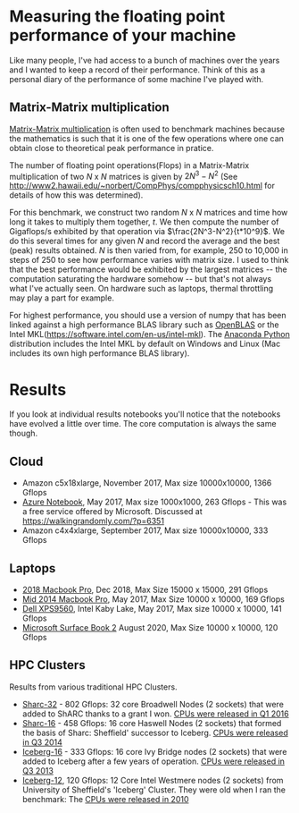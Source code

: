 # Measuring the floating point performance of your machine
Like many people, I've had access to a bunch of machines over the years and I wanted to keep a record of their performance.  Think of this as a personal diary of the performance of some machine I've played with.

## Matrix-Matrix multiplication

[Matrix-Matrix multiplication](https://en.wikipedia.org/wiki/Matrix_multiplication) is often used to benchmark machines because the mathematics is such that it is one of the few operations where one can obtain close to theoretical peak performance in pratice.

The number of floating point operations(Flops) in a Matrix-Matrix multiplication of two $N$ x $N$ matrices is given by $2N^3-N^2$ (See http://www2.hawaii.edu/~norbert/CompPhys/compphysicsch10.html for details of how this was determined).

For this benchmark, we construct two random $N$ x $N$ matrices and time how long it takes to multiply them together, $t$. We then compute the number of Gigaflops/s exhibited by that operation via $\frac{2N^3-N^2}{t*10^9}$. We do this several times for any given $N$ and record the average and the best (peak) results obtained.  $N$ is then varied from, for example, 250 to 10,000 in steps of 250 to see how performance varies with matrix size.  I used to think that the best performance would be exhibited by the largest matrices -- the computation saturating the hardware somehow -- but that's not always what I've actually seen.  On hardware such as laptops, thermal throttling may play a part for example. 

For highest performance, you should use a version of numpy that has been linked against a high performance BLAS library such as [OpenBLAS](http://www.openblas.net/) or the Intel MKL(https://software.intel.com/en-us/intel-mkl). The [Anaconda Python](https://www.continuum.io/downloads) distribution includes the Intel MKL by default on Windows and Linux (Mac includes its own high performance BLAS library).

# Results

If you look at individual results notebooks you'll notice that the notebooks have evolved a little over time.  The core computation is always the same though.

## Cloud 

* Amazon c5x18xlarge, November 2017, Max size 10000x10000, 1366 Gflops
* [Azure Notebook](Azure/AzureNotebook.ipynb), May 2017, Max size 1000x1000, 263 Gflops - This was a free service offered by Microsoft.  Discussed at https://walkingrandomly.com/?p=6351
* Amazon c4x4xlarge, September 2017, Max size 10000x10000, 333 Gflops

## Laptops

* [2018 Macbook Pro](results/laptops/i9-MacbookPro-2018.ipynb), Dec 2018, Max Size 15000 x 15000, 291 Gflops
* [Mid 2014 Macbook Pro](results/laptops/MacBookPro2014.ipynb), May 2017, Max Size 10000 x 10000, 169 Gflops
* [Dell XPS9560](results/laptops/Dell_XPS9560.ipynb), Intel Kaby Lake, May 2017, Max size 10000 x 10000, 141 Gflops
* [Microsoft Surface Book 2](results/laptops/SurfaceBook2.ipynb) August 2020, Max Size 10000 x 10000, 120 Gflops

## HPC Clusters

Results from various traditional HPC Clusters.

* [Sharc-32](https://github.com/mikecroucher/Jupyter-Matrix-Matrix/blob/master/results/hpc/Sheffield_sharc_32cores.ipynb) - 802 Gflops: 32 core Broadwell Nodes (2 sockets) that were added to ShARC thanks to a grant I won. [CPUs were released in Q1 2016](https://ark.intel.com/content/www/us/en/ark/products/91766/intel-xeon-processor-e5-2683-v4-40m-cache-2-10-ghz.html)
* [Sharc-16](https://github.com/mikecroucher/Jupyter-Matrix-Matrix/blob/master/results/hpc/Sheffield_sharc_16cores.ipynb) - 458 Gflops: 16 core Haswell Nodes (2 sockets) that formed the basis of Sharc: Sheffield' successor to Iceberg.  [CPUs were released in Q3 2014](https://ark.intel.com/content/www/us/en/ark/products/83356/intel-xeon-processor-e5-2630-v3-20m-cache-2-40-ghz.html)
* [Iceberg-16](https://github.com/mikecroucher/Jupyter-Matrix-Matrix/blob/master/results/hpc/Sheffield_iceberg_16cores.ipynb) - 333 Gflops: 16 core Ivy Bridge nodes (2 sockets) that were added to Iceberg after a few years of operation.  [CPUs were released in Q3 2013](https://ark.intel.com/content/www/us/en/ark/products/75269/intel-xeon-processor-e5-2650-v2-20m-cache-2-60-ghz.html)
* [Iceberg-12](results/hpc/Sheffield_iceberg_12cores.ipynb), 120 Gflops: 12 Core Intel Westmere nodes (2 sockets)  from University of Sheffield's 'Iceberg' Cluster.  They were old when I ran the benchmark: The [CPUs were released in 2010](https://ark.intel.com/content/www/us/en/ark/products/47922/intel-xeon-processor-x5650-12m-cache-2-66-ghz-6-40-gt-s-intel-qpi.html)



